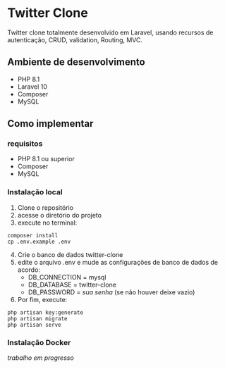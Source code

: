 # Twitter Clone

Twitter clone totalmente desenvolvido em Laravel, usando recursos de 
autenticação, CRUD, validation, Routing, MVC.

## Ambiente de desenvolvimento
- PHP 8.1
- Laravel 10
- Composer 
- MySQL

## Como implementar 
### requisitos
- PHP 8.1 ou superior
- Composer
- MySQL
 
### Instalação local 
1. Clone o repositório
2. acesse o diretório do projeto 
3. execute no terminal:
```
composer install
cp .env.example .env
```
4. Crie o banco de dados twitter-clone
5. edite o arquivo .env e mude as configurações de banco de dados de acordo:
    - DB_CONNECTION = mysql
    - DB_DATABASE = twitter-clone
    - DB_PASSWORD = *sua senha* (se não houver deixe vazio)
6. Por fim, execute:
```
php artisan key:generate
php artisan migrate
php artisan serve
```
### Instalação Docker
*trabalho em progresso*